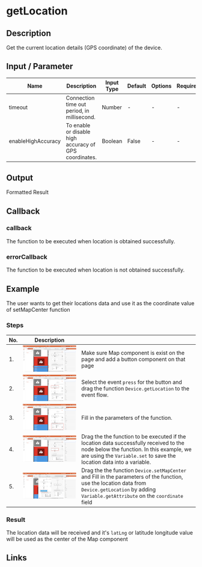 # getLocation

## Description

Get the current location details (GPS coordinate) of the device.

## Input / Parameter

| Name | Description | Input Type | Default | Options | Required |
| ------ | ------ | ------ | ------ | ------ | ------ |
| timeout | Connection time out period, in millisecond. | Number | - | - | - |
| enableHighAccuracy | To enable or disable high accuracy of GPS coordinates. | Boolean | False | - | - |

## Output

Formatted Result

## Callback

### callback

The function to be executed when location is obtained successfully.

### errorCallback

The function to be executed when location is not obtained successfully.

## Example

The user wants to get their locations data and use it as the coordinate value of setMapCenter function

<!-- Share a scenario, like a user requirements. -->

### Steps

| No. | Description |  |
| ------ | ------ | ------ |
| 1. | ![](./getLocation-step-1.png) | Make sure Map component is exist on the page and add a button component on that page |
| 2. | ![](./getLocation-step-2.png) | Select the event `press` for the button and drag the function `Device.getLocation` to the event flow. |
| 3. | ![](./getLocation-step-3.png) | Fill in the parameters of the function. |
| 4. | ![](./getLocation-step-4.png) | Drag the the function to be executed if the location data successfully received to the node below the function. In this example, we are using the `Variable.set` to save the location data into a variable. |
| 5. | ![](./getLocation-step-5.png) | Drag the the function `Device.setMapCenter` and Fill in the parameters of the function, use the location data from `Device.getLocation` by adding `Variable.getAttribute` on the `coordinate` field |

### Result

The location data will be received and it's `latLng` or latitude longitude value will be used as the center of the Map component 

<!-- Explain the output.

Format: ![]({image-path}) -->

## Links